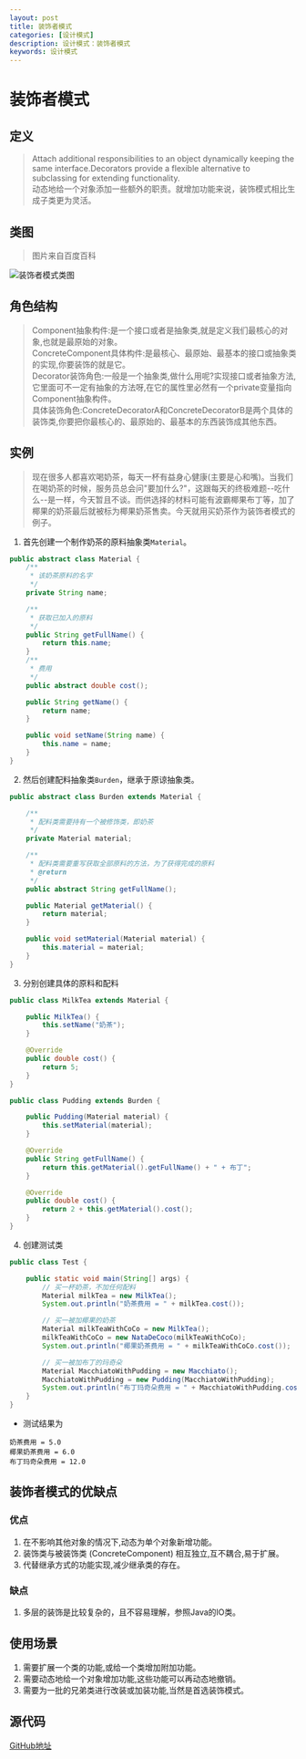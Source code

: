 ```yaml
---
layout: post
title: 装饰者模式
categories: [设计模式]
description: 设计模式：装饰者模式
keywords: 设计模式
---
```


# 装饰者模式

## 定义
> Attach additional responsibilities to an object dynamically keeping the same interface.Decorators provide a flexible alternative to subclassing for extending functionality.<br>
> 动态地给一个对象添加一些额外的职责。就增加功能来说，装饰模式相比生成子类更为灵活。<br>

## 类图
> 图片来自百度百科

![装饰者模式类图](https://user-gold-cdn.xitu.io/2019/8/31/16ce64aa0e67dd40?w=521&h=409&f=png&s=68245)

## 角色结构
> Component抽象构件:是一个接口或者是抽象类,就是定义我们最核心的对象,也就是最原始的对象。<br>
> ConcreteComponent具体构件:是最核心、最原始、最基本的接口或抽象类的实现,你要装饰的就是它。<br>
> Decorator装饰角色:一般是一个抽象类,做什么用呢?实现接口或者抽象方法,它里面可不一定有抽象的方法呀,在它的属性里必然有一个private变量指向Component抽象构件。<br>
> 具体装饰角色:ConcreteDecoratorA和ConcreteDecoratorB是两个具体的装饰类,你要把你最核心的、最原始的、最基本的东西装饰成其他东西。<br>

## 实例
> 现在很多人都喜欢喝奶茶，每天一杯有益身心健康(主要是心和嘴)。当我们在喝奶茶的时候，服务员总会问"要加什么?"，这跟每天的终极难题--吃什么--是一样，今天暂且不谈。而供选择的材料可能有波霸椰果布丁等，加了椰果的奶茶最后就被标为椰果奶茶售卖。今天就用买奶茶作为装饰者模式的例子。

1. 首先创建一个制作奶茶的原料抽象类`Material`。

````java
public abstract class Material {
    /**
     * 该奶茶原料的名字
     */
    private String name;

    /**
     * 获取已加入的原料
     */
    public String getFullName() {
        return this.name;
    }
    /**
     * 费用
     */
    public abstract double cost();

    public String getName() {
        return name;
    }

    public void setName(String name) {
        this.name = name;
    }
}
````

2. 然后创建配料抽象类`Burden`，继承于原谅抽象类。

````java
public abstract class Burden extends Material {

    /**
     * 配料类需要持有一个被修饰类，即奶茶
     */
    private Material material;

    /**
     * 配料类需要重写获取全部原料的方法，为了获得完成的原料
     * @return
     */
    public abstract String getFullName();

    public Material getMaterial() {
        return material;
    }

    public void setMaterial(Material material) {
        this.material = material;
    }
}
````

3. 分别创建具体的原料和配料

````java
public class MilkTea extends Material {

    public MilkTea() {
        this.setName("奶茶");
    }

    @Override
    public double cost() {
        return 5;
    }
}

public class Pudding extends Burden {

    public Pudding(Material material) {
        this.setMaterial(material);
    }

    @Override
    public String getFullName() {
        return this.getMaterial().getFullName() + " + 布丁";
    }

    @Override
    public double cost() {
        return 2 + this.getMaterial().cost();
    }
}
````

4. 创建测试类

````java
public class Test {

    public static void main(String[] args) {
        // 买一杯奶茶，不加任何配料
        Material milkTea = new MilkTea();
        System.out.println("奶茶费用 = " + milkTea.cost());

        // 买一被加椰果的奶茶
        Material milkTeaWithCoCo = new MilkTea();
        milkTeaWithCoCo = new NataDeCoco(milkTeaWithCoCo);
        System.out.println("椰果奶茶费用 = " + milkTeaWithCoCo.cost());

        // 买一被加布丁的玛奇朵
        Material MacchiatoWithPudding = new Macchiato();
        MacchiatoWithPudding = new Pudding(MacchiatoWithPudding);
        System.out.println("布丁玛奇朵费用 = " + MacchiatoWithPudding.cost());
    }
}
````

- 测试结果为

````$xslt
奶茶费用 = 5.0
椰果奶茶费用 = 6.0
布丁玛奇朵费用 = 12.0
````

## 装饰者模式的优缺点
### 优点
1. 在不影响其他对象的情况下,动态为单个对象新增功能。
2. 装饰类与被装饰类 (ConcreteComponent) 相互独立,互不耦合,易于扩展。
3. 代替继承方式的功能实现,减少继承类的存在。
   
### 缺点
1. 多层的装饰是比较复杂的，且不容易理解，参照Java的IO类。

## 使用场景
1. 需要扩展一个类的功能,或给一个类增加附加功能。
2. 需要动态地给一个对象增加功能,这些功能可以再动态地撤销。
3. 需要为一批的兄弟类进行改装或加装功能,当然是首选装饰模式。

## 源代码
[GitHub地址](https://github.com/Planeswalker23/all-in-one/tree/master/design-patterns/src/main/java/org/planeswalker/decorator)
